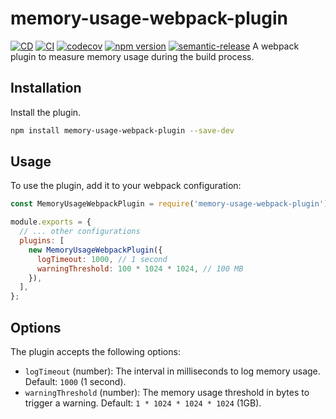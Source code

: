 # memory-usage-webpack-plugin

[![CD](https://github.com/alfredosalzillo/memory-usage-webpack-plugin/workflows/CD/badge.svg)](https://github.com/alfredosalzillo/memory-usage-webpack-plugin/actions/workflows/CD.yml)
[![CI](https://github.com/alfredosalzillo/memory-usage-webpack-plugin/workflows/CI/badge.svg)](https://github.com/alfredosalzillo/memory-usage-webpack-plugin/actions/workflows/CI.yml)
[![codecov](https://codecov.io/gh/alfredosalzillo/memory-usage-webpack-plugin/branch/main/graph/badge.svg)](https://codecov.io/gh/alfredosalzillo/memory-usage-webpack-plugin)
[![npm version](https://badge.fury.io/js/memory-usage-webpack-plugin.svg)](https://badge.fury.io/js/memory-usage-webpack-plugin)
[![semantic-release](https://img.shields.io/badge/%20%20%F0%9F%93%A6%F0%9F%9A%80-semantic--release-e10079.svg)](https://github.com/semantic-release/semantic-release)
A webpack plugin to measure memory usage during the build process.

## Installation

Install the plugin.

```sh
npm install memory-usage-webpack-plugin --save-dev
```

## Usage

To use the plugin, add it to your webpack configuration:

```javascript
const MemoryUsageWebpackPlugin = require('memory-usage-webpack-plugin');

module.exports = {
  // ... other configurations
  plugins: [
    new MemoryUsageWebpackPlugin({
      logTimeout: 1000, // 1 second
      warningThreshold: 100 * 1024 * 1024, // 100 MB
    }),
  ],
};
```

## Options

The plugin accepts the following options:
- `logTimeout` (number): The interval in milliseconds to log memory usage. Default: `1000` (1 second).
- `warningThreshold` (number): The memory usage threshold in bytes to trigger a warning. Default: `1 * 1024 * 1024 * 1024` (1GB).

